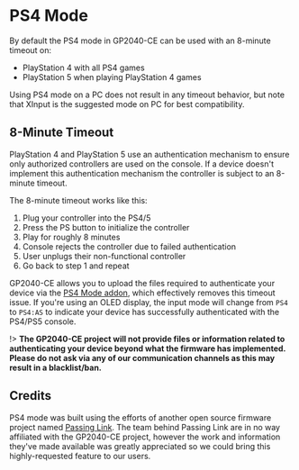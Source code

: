 # PS4 Mode

By default the PS4 mode in GP2040-CE can be used with an 8-minute timeout on:

* PlayStation 4 with all PS4 games
* PlayStation 5 when playing PlayStation 4 games

Using PS4 mode on a PC does not result in any timeout behavior, but note that XInput is the suggested mode on PC for best compatibility.

## 8-Minute Timeout

PlayStation 4 and PlayStation 5 use an authentication mechanism to ensure only authorized controllers are used on the console. If a device doesn't implement this authentication mechanism the controller is subject to an 8-minute timeout.

The 8-minute timeout works like this:

1. Plug your controller into the PS4/5
2. Press the PS button to initialize the controller
3. Play for roughly 8 minutes
4. Console rejects the controller due to failed authentication
5. User unplugs their non-functional controller
6. Go back to step 1 and repeat

GP2040-CE allows you to upload the files required to authenticate your device via the [PS4 Mode addon](web-configurator?id=ps4-mode), which effectively removes this timeout issue. If you're using an OLED display, the input mode will change from `PS4` to `PS4:AS` to indicate your device has successfully authenticated with the PS4/PS5 console.

!> **The GP2040-CE project will not provide files or information related to authenticating your device beyond what the firmware has implemented. Please do not ask via any of our communication channels as this may result in a blacklist/ban.**

## Credits

PS4 mode was built using the efforts of another open source firmware project named [Passing Link](https://github.com/passinglink/passinglink). The team behind Passing Link are in no way affiliated with the GP2040-CE project, however the work and information they've made available was greatly appreciated so we could bring this highly-requested feature to our users.
